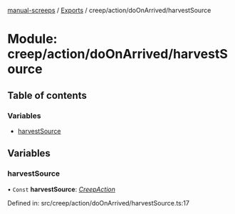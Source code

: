 [manual-screeps](../README.md) / [Exports](../modules.md) / creep/action/doOnArrived/harvestSource

# Module: creep/action/doOnArrived/harvestSource

## Table of contents

### Variables

- [harvestSource](creep_action_doonarrived_harvestsource.md#harvestsource)

## Variables

### harvestSource

• `Const` **harvestSource**: [*CreepAction*](../interfaces/creep_action_doonarrived.creepaction.md)

Defined in: src/creep/action/doOnArrived/harvestSource.ts:17
